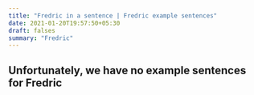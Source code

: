 ```yaml
---
title: "Fredric in a sentence | Fredric example sentences"
date: 2021-01-20T19:57:50+05:30
draft: falses
summary: "Fredric"
---
```

## Unfortunately, we have no example sentences for Fredric                 
